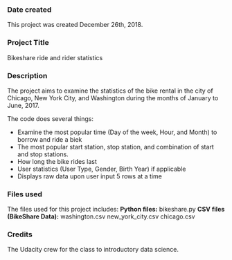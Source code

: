 ### Date created
This project was created December 26th, 2018.

### Project Title
Bikeshare ride and rider statistics

### Description
The project aims to examine the statistics of the bike rental in the city of Chicago, New York City, and Washington during the months of January to June, 2017.

The code does several things:
* Examine the most popular time (Day of the week, Hour, and Month) to borrow and ride a biek
* The most popular start station, stop station, and combination of start and stop stations.
* How long the bike rides last
* User statistics (User Type, Gender, Birth Year) if applicable
* Displays raw data upon user input 5 rows at a time

### Files used
The files used for this project includes:
**Python files:**
bikeshare.py
**CSV files (BikeShare Data):**
washington.csv
new_york_city.csv
chicago.csv

### Credits
The Udacity crew for the class to introductory data science.


